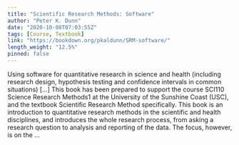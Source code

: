 ```yaml
---
title: "Scientific Research Methods: Software"
author: "Peter K. Dunn"
date: "2020-10-08T07:03:55Z"
tags: [Course, Textbook]
link: "https://bookdown.org/pkaldunn/SRM-software/"
length_weight: "12.5%"
pinned: false
---
```


Using software for quantitative research in science and health (including research design, hypothesis testing and confidence intervals in common situations) [...] This book has been prepared to support the course
SCI110 Science Research Methods1
at the
University of the Sunshine Coast (USC),
and the textbook
Scientific Research Method
specifically.
This book is an introduction to quantitative research methods in the scientific and health disciplines,
and introduces the whole research process,
from asking a research question to analysis and reporting of the data.
The focus, however, is on the ...
